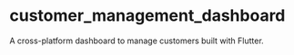 # customer_management_dashboard
 A cross-platform dashboard to manage customers built with Flutter.
